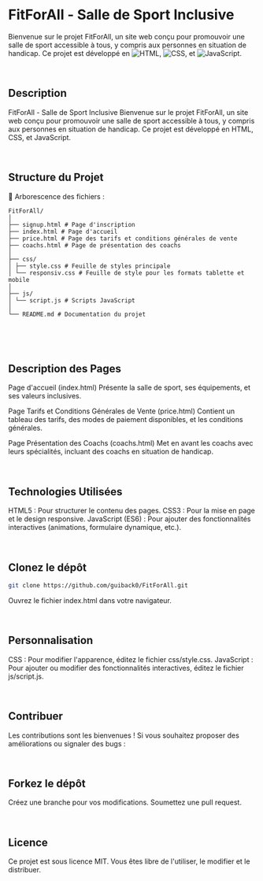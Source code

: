 &nbsp;

# FitForAll - Salle de Sport Inclusive

Bienvenue sur le projet FitForAll, un site web conçu pour promouvoir une salle de sport accessible à tous, y compris aux personnes en situation de handicap. Ce projet est développé en ![HTML](https://img.shields.io/badge/HTML5-E34F26?style=for-the-badge&logo=html5&logoColor=white), ![CSS](https://img.shields.io/badge/CSS3-1572B6?style=for-the-badge&logo=css3&logoColor=white), et ![JavaScript](https://img.shields.io/badge/JavaScript-323330?style=for-the-badge&logo=javascript&logoColor=F7DF1E).
&nbsp;

&nbsp;

## Description

FitForAll - Salle de Sport Inclusive
Bienvenue sur le projet FitForAll, un site web conçu pour promouvoir une salle de sport accessible à tous, y compris aux personnes en situation de handicap. Ce projet est développé en HTML, CSS, et JavaScript.
&nbsp;

&nbsp;

## Structure du Projet

📂 Arborescence des fichiers :

```plaintext
FitForAll/
│
├── signup.html # Page d'inscription
├── index.html # Page d'accueil
├── price.html # Page des tarifs et conditions générales de vente
├── coachs.html # Page de présentation des coachs
│
├── css/
│ ├── style.css # Feuille de styles principale
│ └── responsiv.css # Feuille de style pour les formats tablette et mobile
│
├── js/
│ └── script.js # Scripts JavaScript
│
└── README.md # Documentation du projet
```

&nbsp;

&nbsp;

## Description des Pages

Page d'accueil (index.html)
Présente la salle de sport, ses équipements, et ses valeurs inclusives.

Page Tarifs et Conditions Générales de Vente (price.html)
Contient un tableau des tarifs, des modes de paiement disponibles, et les conditions générales.

Page Présentation des Coachs (coachs.html)
Met en avant les coachs avec leurs spécialités, incluant des coachs en situation de handicap.
&nbsp;

&nbsp;

## Technologies Utilisées

HTML5 : Pour structurer le contenu des pages.
CSS3 : Pour la mise en page et le design responsive.
JavaScript (ES6) : Pour ajouter des fonctionnalités interactives (animations, formulaire dynamique, etc.).
&nbsp;

&nbsp;

## Clonez le dépôt

```bash
git clone https://github.com/guiback0/FitForAll.git
```
Ouvrez le fichier index.html dans votre navigateur.
&nbsp;

&nbsp;

## Personnalisation

CSS : Pour modifier l'apparence, éditez le fichier css/style.css.
JavaScript : Pour ajouter ou modifier des fonctionnalités interactives, éditez le fichier js/script.js.
&nbsp;

&nbsp;

## Contribuer

Les contributions sont les bienvenues ! Si vous souhaitez proposer des améliorations ou signaler des bugs :
&nbsp;

&nbsp;

## Forkez le dépôt

Créez une branche pour vos modifications.
Soumettez une pull request.
&nbsp;

&nbsp;

## Licence

Ce projet est sous licence MIT. Vous êtes libre de l'utiliser, le modifier et le distribuer.
&nbsp;

